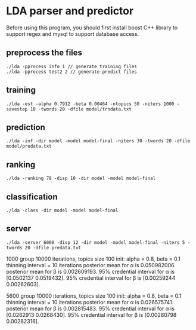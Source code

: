 LDA parser and predictor
==========

Before using this program, you should first install boost C++ library to support regex and mysql to support database access.

## preprocess the files
	./lda -pprocess info 1 // generate training files
	./lda -pprocess test2 2 // generate predict files
	
## training 
	./lda -est -alpha 0.7912 -beta 0.00464 -ntopics 50 -niters 1000 -savestep 10 -twords 20 -dfile model/trndata.txt
	
## prediction
	./lda -inf -dir model -model model-final -niters 30 -twords 20 -dfile model/predata.txt
	
## ranking
	./lda -ranking 78 -disp 10 -dir model -model model-final

## classification
	./lda -class -dir model -model model-final
	
## server
	./lda -server 6000 -disp 12 -dir model -model model-final -niters 5 -twords 20 -dfile predata.txt
	

1000 group
10000 iterations, topics size 100init: alpha = 0.8, beta = 0.1thinning interval = 10 iterationsposterior mean for α is 0.050982006.posterior mean for β is 0.002609193.95% credential interval for α is [0.0502137 0.0519432]. 
95% credential interval for β is [0.00259244 0.00262603].

5600 group
10000 iterations, topics size 100init: alpha = 0.8, beta = 0.1thinning interval = 10 iterationsposterior mean for α is 0.026575741.posterior mean for β is 0.002815483.95% credential interval for α is [0.0262913 0.0268430]. 
95% credential interval for β is [0.00280798 0.00282316].